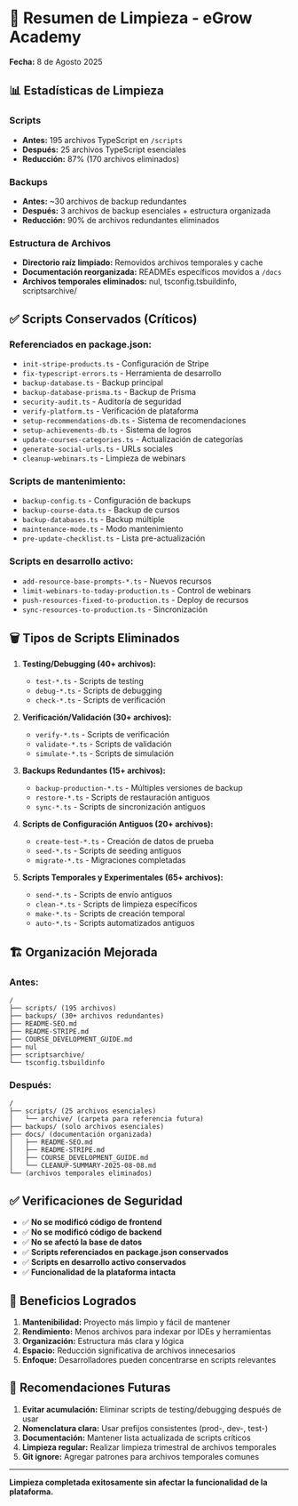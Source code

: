 # 🧹 Resumen de Limpieza - eGrow Academy
**Fecha:** 8 de Agosto 2025

## 📊 Estadísticas de Limpieza

### Scripts
- **Antes:** 195 archivos TypeScript en `/scripts`
- **Después:** 25 archivos TypeScript esenciales
- **Reducción:** 87% (170 archivos eliminados)

### Backups
- **Antes:** ~30 archivos de backup redundantes
- **Después:** 3 archivos de backup esenciales + estructura organizada
- **Reducción:** 90% de archivos redundantes eliminados

### Estructura de Archivos
- **Directorio raíz limpiado:** Removidos archivos temporales y cache
- **Documentación reorganizada:** READMEs específicos movidos a `/docs`
- **Archivos temporales eliminados:** nul, tsconfig.tsbuildinfo, scriptsarchive/

## ✅ Scripts Conservados (Críticos)

### Referenciados en package.json:
- `init-stripe-products.ts` - Configuración de Stripe
- `fix-typescript-errors.ts` - Herramienta de desarrollo
- `backup-database.ts` - Backup principal
- `backup-database-prisma.ts` - Backup de Prisma
- `security-audit.ts` - Auditoría de seguridad
- `verify-platform.ts` - Verificación de plataforma
- `setup-recommendations-db.ts` - Sistema de recomendaciones
- `setup-achievements-db.ts` - Sistema de logros
- `update-courses-categories.ts` - Actualización de categorías
- `generate-social-urls.ts` - URLs sociales
- `cleanup-webinars.ts` - Limpieza de webinars

### Scripts de mantenimiento:
- `backup-config.ts` - Configuración de backups
- `backup-course-data.ts` - Backup de cursos
- `backup-databases.ts` - Backup múltiple
- `maintenance-mode.ts` - Modo mantenimiento
- `pre-update-checklist.ts` - Lista pre-actualización

### Scripts en desarrollo activo:
- `add-resource-base-prompts-*.ts` - Nuevos recursos
- `limit-webinars-to-today-production.ts` - Control de webinars
- `push-resources-fixed-to-production.ts` - Deploy de recursos
- `sync-resources-to-production.ts` - Sincronización

## 🗑️ Tipos de Scripts Eliminados

1. **Testing/Debugging (40+ archivos):**
   - `test-*.ts` - Scripts de testing
   - `debug-*.ts` - Scripts de debugging  
   - `check-*.ts` - Scripts de verificación

2. **Verificación/Validación (30+ archivos):**
   - `verify-*.ts` - Scripts de verificación
   - `validate-*.ts` - Scripts de validación
   - `simulate-*.ts` - Scripts de simulación

3. **Backups Redundantes (15+ archivos):**
   - `backup-production-*.ts` - Múltiples versiones de backup
   - `restore-*.ts` - Scripts de restauración antiguos
   - `sync-*.ts` - Scripts de sincronización antiguos

4. **Scripts de Configuración Antiguos (20+ archivos):**
   - `create-test-*.ts` - Creación de datos de prueba
   - `seed-*.ts` - Scripts de seeding antiguos
   - `migrate-*.ts` - Migraciones completadas

5. **Scripts Temporales y Experimentales (65+ archivos):**
   - `send-*.ts` - Scripts de envío antiguos
   - `clean-*.ts` - Scripts de limpieza específicos
   - `make-*.ts` - Scripts de creación temporal
   - `auto-*.ts` - Scripts automatizados antiguos

## 🏗️ Organización Mejorada

### Antes:
```
/
├── scripts/ (195 archivos)
├── backups/ (30+ archivos redundantes)
├── README-SEO.md
├── README-STRIPE.md
├── COURSE_DEVELOPMENT_GUIDE.md
├── nul
├── scriptsarchive/
└── tsconfig.tsbuildinfo
```

### Después:
```
/
├── scripts/ (25 archivos esenciales)
│   └── archive/ (carpeta para referencia futura)
├── backups/ (solo archivos esenciales)
├── docs/ (documentación organizada)
│   ├── README-SEO.md
│   ├── README-STRIPE.md
│   ├── COURSE_DEVELOPMENT_GUIDE.md
│   └── CLEANUP-SUMMARY-2025-08-08.md
└── (archivos temporales eliminados)
```

## ✅ Verificaciones de Seguridad

- ✅ **No se modificó código de frontend**
- ✅ **No se modificó código de backend** 
- ✅ **No se afectó la base de datos**
- ✅ **Scripts referenciados en package.json conservados**
- ✅ **Scripts en desarrollo activo conservados**
- ✅ **Funcionalidad de la plataforma intacta**

## 🎯 Beneficios Logrados

1. **Mantenibilidad:** Proyecto más limpio y fácil de mantener
2. **Rendimiento:** Menos archivos para indexar por IDEs y herramientas
3. **Organización:** Estructura más clara y lógica
4. **Espacio:** Reducción significativa de archivos innecesarios
5. **Enfoque:** Desarrolladores pueden concentrarse en scripts relevantes

## 📝 Recomendaciones Futuras

1. **Evitar acumulación:** Eliminar scripts de testing/debugging después de usar
2. **Nomenclatura clara:** Usar prefijos consistentes (prod-, dev-, test-)
3. **Documentación:** Mantener lista actualizada de scripts críticos
4. **Limpieza regular:** Realizar limpieza trimestral de archivos temporales
5. **Git ignore:** Agregar patrones para archivos temporales comunes

---
**Limpieza completada exitosamente sin afectar la funcionalidad de la plataforma.**